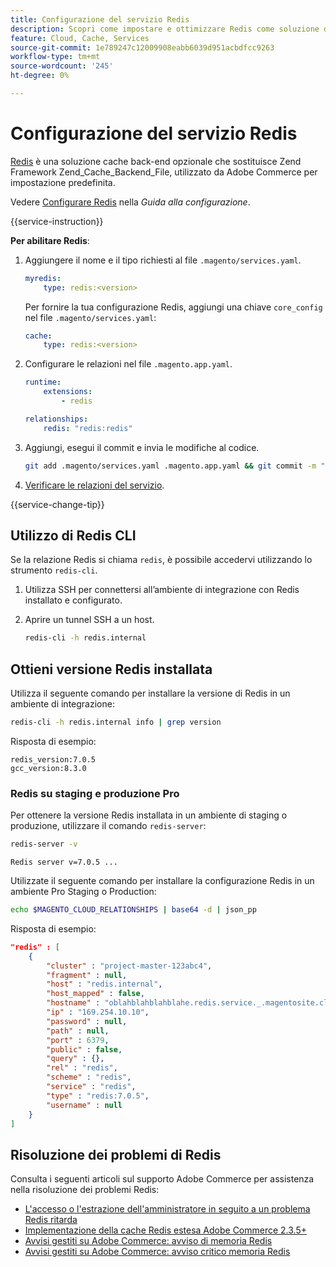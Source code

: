 ```yaml
---
title: Configurazione del servizio Redis
description: Scopri come impostare e ottimizzare Redis come soluzione di cache back-end per Adobe Commerce sull’infrastruttura cloud.
feature: Cloud, Cache, Services
source-git-commit: 1e789247c12009908eabb6039d951acbdfcc9263
workflow-type: tm+mt
source-wordcount: '245'
ht-degree: 0%

---
```


# Configurazione del servizio Redis

[Redis](https://redis.io) è una soluzione cache back-end opzionale che sostituisce Zend Framework Zend_Cache_Backend_File, utilizzato da Adobe Commerce per impostazione predefinita.

Vedere [Configurare Redis](https://experienceleague.adobe.com/docs/commerce-operations/configuration-guide/cache/redis/config-redis.html) nella _Guida alla configurazione_.

{{service-instruction}}

**Per abilitare Redis**:

1. Aggiungere il nome e il tipo richiesti al file `.magento/services.yaml`.

   ```yaml
   myredis:
       type: redis:<version>
   ```

   Per fornire la tua configurazione Redis, aggiungi una chiave `core_config` nel file `.magento/services.yaml`:

   ```yaml
   cache:
       type: redis:<version>
   ```

1. Configurare le relazioni nel file `.magento.app.yaml`.

   ```yaml
   runtime:
       extensions:
           - redis
   
   relationships:
       redis: "redis:redis"
   ```

1. Aggiungi, esegui il commit e invia le modifiche al codice.

   ```bash
   git add .magento/services.yaml .magento.app.yaml && git commit -m "Enable redis service" && git push origin <branch-name>
   ```

1. [Verificare le relazioni del servizio](services-yaml.md#service-relationships).

{{service-change-tip}}

## Utilizzo di Redis CLI

Se la relazione Redis si chiama `redis`, è possibile accedervi utilizzando lo strumento `redis-cli`.

1. Utilizza SSH per connettersi all’ambiente di integrazione con Redis installato e configurato.

1. Aprire un tunnel SSH a un host.

   ```bash
   redis-cli -h redis.internal
   ```

## Ottieni versione Redis installata

Utilizza il seguente comando per installare la versione di Redis in un ambiente di integrazione:

```bash
redis-cli -h redis.internal info | grep version
```

Risposta di esempio:

```
redis_version:7.0.5
gcc_version:8.3.0
```

### Redis su staging e produzione Pro

Per ottenere la versione Redis installata in un ambiente di staging o produzione, utilizzare il comando `redis-server`:

```bash
redis-server -v
```

```
Redis server v=7.0.5 ...
```

Utilizzate il seguente comando per installare la configurazione Redis in un ambiente Pro Staging o Production:

```bash
echo $MAGENTO_CLOUD_RELATIONSHIPS | base64 -d | json_pp
```

Risposta di esempio:

```json
"redis" : [
    {
        "cluster" : "project-master-123abc4",
        "fragment" : null,
        "host" : "redis.internal",
        "host_mapped" : false,
        "hostname" : "oblahblahblahblahe.redis.service._.magentosite.cloud",
        "ip" : "169.254.10.10",
        "password" : null,
        "path" : null,
        "port" : 6379,
        "public" : false,
        "query" : {},
        "rel" : "redis",
        "scheme" : "redis",
        "service" : "redis",
        "type" : "redis:7.0.5",
        "username" : null
    }
]
```

## Risoluzione dei problemi di Redis

Consulta i seguenti articoli sul supporto Adobe Commerce per assistenza nella risoluzione dei problemi Redis:

- [L&#39;accesso o l&#39;estrazione dell&#39;amministratore in seguito a un problema Redis ritarda](https://experienceleague.adobe.com/docs/commerce-knowledge-base/kb/troubleshooting/miscellaneous/redis-issue-delay-magento-admin-login-or-checkout.html)
- [Implementazione della cache Redis estesa Adobe Commerce 2.3.5+](https://experienceleague.adobe.com/docs/commerce-operations/implementation-playbook/best-practices/planning/redis-service-configuration.html)
- [Avvisi gestiti su Adobe Commerce: avviso di memoria Redis](https://experienceleague.adobe.com/docs/commerce-knowledge-base/kb/support-tools/managed-alerts/managed-alerts-on-magento-commerce-redis-memory-warning-alert.html)
- [Avvisi gestiti su Adobe Commerce: avviso critico memoria Redis](https://experienceleague.adobe.com/docs/commerce-knowledge-base/kb/support-tools/managed-alerts/managed-alerts-on-magento-commerce-redis-memory-critical-alert.html)
